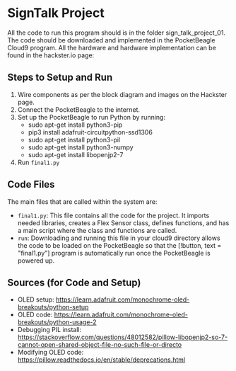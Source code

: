 # SignTalk Project
All the code to run this program should is in the folder sign_talk_project_01. The code should be downloaded and implemented in the PocketBeagle Cloud9 program. All the hardware and hardware implementation can be found in the hackster.io page: 

## Steps to Setup and Run
1. Wire components as per the block diagram and images on the Hackster page. 
2. Connect the PocketBeagle to the internet.
3. Set up the PocketBeagle to run Python by running:
      - sudo apt-get install python3-pip
      - pip3 install adafruit-circuitpython-ssd1306
      - sudo apt-get install python3-pil
      - sudo apt-get install python3-numpy
      - sudo apt-get install libopenjp2-7
4. Run `final1.py`

## Code Files
The main files that are called within the system are:
- `final1.py`: This file contains all the code for the project. It imports needed libraries, creates a Flex Sensor class, defines functions, and has a main script where the class and functions are called. 
- `run`: Downloading and running this file in your cloud9 directory allows the code to be loaded on the PocketBeagle so that the [!button, text = "final1.py"] program is automatically run once the PocketBeagle is powered up. 

## Sources (for Code and Setup)
- OLED setup: https://learn.adafruit.com/monochrome-oled-breakouts/python-setup
- OLED code: https://learn.adafruit.com/monochrome-oled-breakouts/python-usage-2
- Debugging PIL install: https://stackoverflow.com/questions/48012582/pillow-libopenjp2-so-7-cannot-open-shared-object-file-no-such-file-or-directo
- Modifying OLED code: https://pillow.readthedocs.io/en/stable/deprecations.html
